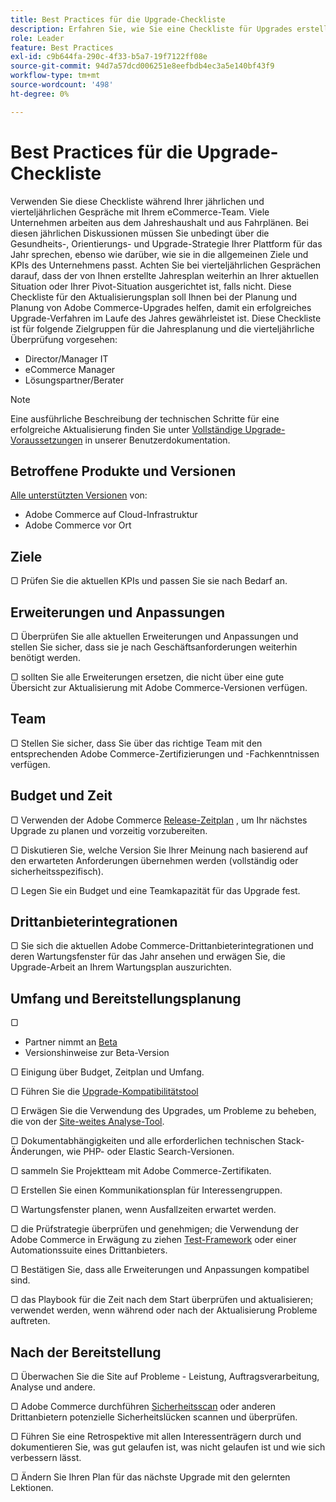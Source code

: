 ```yaml
---
title: Best Practices für die Upgrade-Checkliste
description: Erfahren Sie, wie Sie eine Checkliste für Upgrades erstellen und verwenden, um Ihre Adobe Commerce- und Magento Open Source-Upgrade-Strategie zu planen.
role: Leader
feature: Best Practices
exl-id: c9b644fa-290c-4f33-b5a7-19f7122ff08e
source-git-commit: 94d7a57dcd006251e8eefbdb4ec3a5e140bf43f9
workflow-type: tm+mt
source-wordcount: '498'
ht-degree: 0%

---
```


# Best Practices für die Upgrade-Checkliste

Verwenden Sie diese Checkliste während Ihrer jährlichen und vierteljährlichen Gespräche mit Ihrem eCommerce-Team. Viele Unternehmen arbeiten aus dem Jahreshaushalt und aus Fahrplänen. Bei diesen jährlichen Diskussionen müssen Sie unbedingt über die Gesundheits-, Orientierungs- und Upgrade-Strategie Ihrer Plattform für das Jahr sprechen, ebenso wie darüber, wie sie in die allgemeinen Ziele und KPIs des Unternehmens passt. Achten Sie bei vierteljährlichen Gesprächen darauf, dass der von Ihnen erstellte Jahresplan weiterhin an Ihrer aktuellen Situation oder Ihrer Pivot-Situation ausgerichtet ist, falls nicht. Diese Checkliste für den Aktualisierungsplan soll Ihnen bei der Planung und Planung von Adobe Commerce-Upgrades helfen, damit ein erfolgreiches Upgrade-Verfahren im Laufe des Jahres gewährleistet ist. Diese Checkliste ist für folgende Zielgruppen für die Jahresplanung und die vierteljährliche Überprüfung vorgesehen:

- Director/Manager IT
- eCommerce Manager
- Lösungspartner/Berater

>[!NOTE]
>
>Eine ausführliche Beschreibung der technischen Schritte für eine erfolgreiche Aktualisierung finden Sie unter [Vollständige Upgrade-Voraussetzungen](../../../upgrade/prepare/prerequisites.md) in unserer Benutzerdokumentation.

## Betroffene Produkte und Versionen

[Alle unterstützten Versionen](../../../release/versions.md) von:

- Adobe Commerce auf Cloud-Infrastruktur
- Adobe Commerce vor Ort

## Ziele

▢ Prüfen Sie die aktuellen KPIs und passen Sie sie nach Bedarf an.

## Erweiterungen und Anpassungen

▢ Überprüfen Sie alle aktuellen Erweiterungen und Anpassungen und stellen Sie sicher, dass sie je nach Geschäftsanforderungen weiterhin benötigt werden.

▢ sollten Sie alle Erweiterungen ersetzen, die nicht über eine gute Übersicht zur Aktualisierung mit Adobe Commerce-Versionen verfügen.

## Team

▢ Stellen Sie sicher, dass Sie über das richtige Team mit den entsprechenden Adobe Commerce-Zertifizierungen und -Fachkenntnissen verfügen.

## Budget und Zeit

▢ Verwenden der Adobe Commerce [Release-Zeitplan](../../../release/schedule.md) , um Ihr nächstes Upgrade zu planen und vorzeitig vorzubereiten.

▢ Diskutieren Sie, welche Version Sie Ihrer Meinung nach basierend auf den erwarteten Anforderungen übernehmen werden (vollständig oder sicherheitsspezifisch).

▢ Legen Sie ein Budget und eine Teamkapazität für das Upgrade fest.

## Drittanbieterintegrationen

▢ Sie sich die aktuellen Adobe Commerce-Drittanbieterintegrationen und deren Wartungsfenster für das Jahr ansehen und erwägen Sie, die Upgrade-Arbeit an Ihrem Wartungsplan auszurichten.

## Umfang und Bereitstellungsplanung

▢

- Partner nimmt an [Beta](../../../release/beta.md)
- Versionshinweise zur Beta-Version

▢ Einigung über Budget, Zeitplan und Umfang.

▢ Führen Sie die [Upgrade-Kompatibilitätstool](../../../upgrade/upgrade-compatibility-tool/overview.md)

▢ Erwägen Sie die Verwendung des Upgrades, um Probleme zu beheben, die von der [Site-weites Analyse-Tool](../../../tools/site-wide-analysis-tool/intro.md).

▢ Dokumentabhängigkeiten und alle erforderlichen technischen Stack-Änderungen, wie PHP- oder Elastic Search-Versionen.

▢ sammeln Sie Projektteam mit Adobe Commerce-Zertifikaten.

▢ Erstellen Sie einen Kommunikationsplan für Interessengruppen.

▢ Wartungsfenster planen, wenn Ausfallzeiten erwartet werden.

▢ die Prüfstrategie überprüfen und genehmigen; die Verwendung der Adobe Commerce in Erwägung zu ziehen [Test-Framework](https://developer.adobe.com/commerce/testing/) oder einer Automationssuite eines Drittanbieters.

▢ Bestätigen Sie, dass alle Erweiterungen und Anpassungen kompatibel sind.

▢ das Playbook für die Zeit nach dem Start überprüfen und aktualisieren; verwendet werden, wenn während oder nach der Aktualisierung Probleme auftreten.

## Nach der Bereitstellung

▢ Überwachen Sie die Site auf Probleme - Leistung, Auftragsverarbeitung, Analyse und andere.

▢ Adobe Commerce durchführen [Sicherheitsscan](https://account.magento.com/scanner/dashboard/) oder anderen Drittanbietern potenzielle Sicherheitslücken scannen und überprüfen.

▢ Führen Sie eine Retrospektive mit allen Interessenträgern durch und dokumentieren Sie, was gut gelaufen ist, was nicht gelaufen ist und wie sich verbessern lässt.

▢ Ändern Sie Ihren Plan für das nächste Upgrade mit den gelernten Lektionen.
